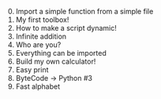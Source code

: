 0. Import a simple function from a simple file
1. My first toolbox!
2. How to make a script dynamic! 
3. Infinite addition 
4. Who are you? 
5. Everything can be imported 
6. Build my own calculator! 
7. Easy print 
8. ByteCode -> Python #3 
9. Fast alphabet
